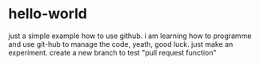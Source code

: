 # hello-world
just a simple example how to use github.
i am learning how to programme and use git-hub to manage the code, yeath, good luck.
just make an experiment.
create a new branch to test "pull request function"
